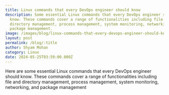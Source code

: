 ```yaml
---
title: Linux commands that every DevOps engineer should know
description: Some essential Linux commands that every DevOps engineer should
  know. These commands cover a range of functionalities including file and
  directory management, process management, system monitoring, networking, and
  package management.
image: /images/blog/linux-commands-that-every-devops-engineer-should-know.webp
layout: post
permalink: /blog/:title
author: Shyam Mohan
category: Linux
date: 2024-05-25T03:59:00.000Z
---
```

Here are some essential Linux commands that every DevOps engineer should know. These commands cover a range of functionalities including file and directory management, process management, system monitoring, networking, and package management
